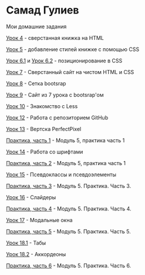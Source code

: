 

# Самад Гулиев
Мои домашние задания

[Урок 4](https://codepen.io/L1mor/pen/ZXpVaJ) - сверстанная книжка на HTML 

[Урок 5](https://codepen.io/L1mor/pen/ZXBEzN) - добавление стилей книжке с помощью CSS

[Урок 6.1](https://codepen.io/L1mor/pen/jGVJjg) и [Урок 6.2](https://codepen.io/L1mor/pen/ZXBZEQ) - позиционирование в CSS 

[Урок 7](https://samadgul1ev.github.io/lesson_7/) - Сверстанный сайт на чистом HTML и CSS 

[Урок 8](https://samadgul1ev.github.io/lesson_8/) - Сетка bootsrap 

[Урок 9](https://samadgul1ev.github.io/lesson_9/) - Сайт из 7 урока с bootsrap'ом

[Урок 10](https://samadgul1ev.github.io/main.less) - Знакомство с Less

[Урок 12](https://samadgul1ev.github.io/) - Работа с репозиторием GitHub

[Урок 13](https://samadgul1ev.github.io/PerfectPixel/) - Вертска PerfectPixel

[Практика, часть 1](samadgul1ev.github.io/practic_part1/src/) - Модуль 5, практика часть 1

[Урок 14](samadgul1ev.github.io/lesson_14_fonts/) - Работа со шрифтами

[Практика, часть 2](samadgul1ev.github.io/practic_part2/) - Модуль 5, практика часть 1

[Урок 15](samadgul1ev.github.io/lesson_15/) - Псевдоклассы и псевдоэлементы

[Практика, часть 3](samadgul1ev.github.io/practic_part3/) - Модуль 5. Практика. Часть 3.

[Урок 16](samadgul1ev.github.io/lesson_16/) - Слайдеры

[Практика, часть 4](samadgul1ev.github.io/practic_part4/) - Модуль 5. Практика. Часть 4.

[Урок 17](samadgul1ev.github.io/lesson_17/) - Модальные окна

[Практика, часть 5](samadgul1ev.github.io/practic_part5/) - Модуль 5. Практика. Часть 5.

[Урок 18.1](samadgul1ev.github.io/lesson_18.1/) - Табы

[Урок 18.2](samadgul1ev.github.io/lesson_18.2/) - Аккордеоны

[Практика, часть 6](samadgul1ev.github.io/practic_part6/) - Модуль 5. Практика. Часть 6.
